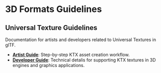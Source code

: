 # 3D Formats Guidelines

## Universal Texture Guidelines

Documentation for artists and developers related to Universal Textures in glTF.

- **[Artist Guide](./KTXArtistGuide.md)**: Step-by-step KTX asset creation workflow.
- **[Developer Guide](./KTXDeveloperGuide.md)**: Technical detalis for supporting KTX textures in 3D engines and graphics applications.
